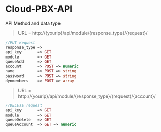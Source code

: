 # Cloud-PBX-API
 
API Method and data type

> URL = http://{yourip}/api/module/{response_type}/{request}/

```php
//PUT request
response_type =>
api_key       => GET
module        => GET
queueAdd      => GET
account       => POST => numeric
name          => POST => string
password      => POST => string
dynmembers    => POST => array
```


> URL = http://{yourip}/api/module/{response_type}/{request}/{account}/

```php
//DELETE request
api_key       => GET
module        => GET
queueDelete   => GET
queueAccount  => GET => numeric
```
